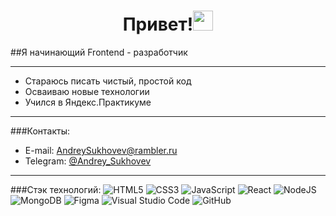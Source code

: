 <h1 align="center">Привет!<img src="https://github.com/blackcater/blackcater/raw/main/images/Hi.gif" height="32"/></h1>

##Я начинающий Frontend - разработчик
___
+ Стараюсь писать чистый, простой код
+ Осваиваю новые технологии
+ Учился в Яндекс.Практикуме
___
###Контакты:
+ E-mail: AndreySukhovev@rambler.ru
+ Telegram: [@Andrey_Sukhovev](http://t.me/Andrey_Sukhovev "Telegram channel")
___
###Стэк технологий:
![HTML5](https://img.shields.io/badge/html5-%23E34F26.svg?style=for-the-badge&logo=html5&logoColor=white) ![CSS3](https://img.shields.io/badge/css3-%231572B6.svg?style=for-the-badge&logo=css3&logoColor=white) ![JavaScript](https://img.shields.io/badge/javascript-%23323330.svg?style=for-the-badge&logo=javascript&logoColor=%23F7DF1E) ![React](https://img.shields.io/badge/react-%2320232a.svg?style=for-the-badge&logo=react&logoColor=%2361DAFB) ![NodeJS](https://img.shields.io/badge/node.js-6DA55F?style=for-the-badge&logo=node.js&logoColor=white) ![MongoDB](https://img.shields.io/badge/MongoDB-%234ea94b.svg?style=for-the-badge&logo=mongodb&logoColor=white) ![Figma](https://img.shields.io/badge/figma-%23F24E1E.svg?style=for-the-badge&logo=figma&logoColor=white) ![Visual Studio Code](https://img.shields.io/badge/Visual%20Studio%20Code-0078d7.svg?style=for-the-badge&logo=visual-studio-code&logoColor=white) ![GitHub](https://img.shields.io/badge/github-%23121011.svg?style=for-the-badge&logo=github&logoColor=white)